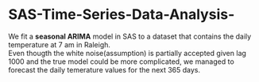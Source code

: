 # SAS-Time-Series-Data-Analysis-
We fit a __seasonal ARIMA__ model in SAS to a dataset that contains the daily temperature at 7 am in Raleigh.  
Even thougth the white noise(assumption) is partially accepted given lag 1000 and the true model could be more complicated, 
we managed to forecast the daily temerature values for the next 365 days.  
